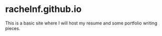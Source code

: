 # rachelnf.github.io

This is a basic site where I will host my resume and some portfolio writing pieces. 
